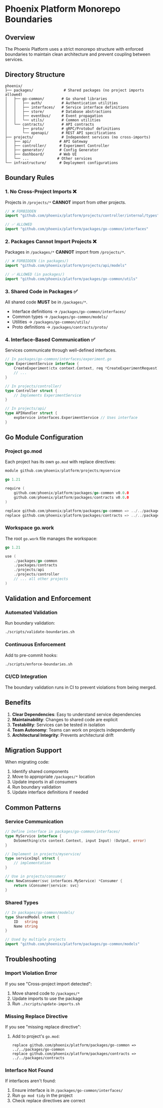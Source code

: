 # Phoenix Platform Monorepo Boundaries

## Overview

The Phoenix Platform uses a strict monorepo structure with enforced boundaries to maintain clean architecture and prevent coupling between services.

## Directory Structure

```
phoenix/
├── packages/              # Shared packages (no project imports allowed)
│   ├── go-common/        # Go shared libraries
│   │   ├── auth/         # Authentication utilities
│   │   ├── interfaces/   # Service interface definitions
│   │   ├── store/        # Database abstractions
│   │   ├── eventbus/     # Event propagation
│   │   └── utils/        # Common utilities
│   └── contracts/        # API contracts
│       ├── proto/        # gRPC/Protobuf definitions
│       └── openapi/      # REST API specifications
├── projects/             # Independent services (no cross-imports)
│   ├── api/             # API Gateway
│   ├── controller/      # Experiment Controller
│   ├── generator/       # Config Generator
│   ├── dashboard/       # Web UI
│   └── ...             # Other services
└── infrastructure/      # Deployment configurations
```

## Boundary Rules

### 1. No Cross-Project Imports ❌
Projects in `/projects/*` **CANNOT** import from other projects.

```go
// ❌ FORBIDDEN
import "github.com/phoenix/platform/projects/controller/internal/types"

// ✅ ALLOWED
import "github.com/phoenix/platform/packages/go-common/interfaces"
```

### 2. Packages Cannot Import Projects ❌
Packages in `/packages/*` **CANNOT** import from `/projects/*`.

```go
// ❌ FORBIDDEN (in packages/)
import "github.com/phoenix/platform/projects/api/models"

// ✅ ALLOWED (in packages/)
import "github.com/phoenix/platform/packages/go-common/utils"
```

### 3. Shared Code in Packages ✅
All shared code **MUST** be in `/packages/*`.

- Interface definitions → `/packages/go-common/interfaces/`
- Common types → `/packages/go-common/models/`
- Utilities → `/packages/go-common/utils/`
- Proto definitions → `/packages/contracts/proto/`

### 4. Interface-Based Communication ✅
Services communicate through well-defined interfaces.

```go
// In packages/go-common/interfaces/experiment.go
type ExperimentService interface {
    CreateExperiment(ctx context.Context, req *CreateExperimentRequest) (*Experiment, error)
    // ...
}

// In projects/controller/
type Controller struct {
    // Implements ExperimentService
}

// In projects/api/
type APIHandler struct {
    expService interfaces.ExperimentService // Uses interface
}
```

## Go Module Configuration

### Project go.mod
Each project has its own `go.mod` with replace directives:

```go
module github.com/phoenix/platform/projects/myservice

go 1.21

require (
    github.com/phoenix/platform/packages/go-common v0.0.0
    github.com/phoenix/platform/packages/contracts v0.0.0
)

replace github.com/phoenix/platform/packages/go-common => ../../packages/go-common
replace github.com/phoenix/platform/packages/contracts => ../../packages/contracts
```

### Workspace go.work
The root `go.work` file manages the workspace:

```go
go 1.21

use (
    ./packages/go-common
    ./packages/contracts
    ./projects/api
    ./projects/controller
    // ... all other projects
)
```

## Validation and Enforcement

### Automated Validation
Run boundary validation:
```bash
./scripts/validate-boundaries.sh
```

### Continuous Enforcement
Add to pre-commit hooks:
```bash
./scripts/enforce-boundaries.sh
```

### CI/CD Integration
The boundary validation runs in CI to prevent violations from being merged.

## Benefits

1. **Clear Dependencies**: Easy to understand service dependencies
2. **Maintainability**: Changes to shared code are explicit
3. **Testability**: Services can be tested in isolation
4. **Team Autonomy**: Teams can work on projects independently
5. **Architectural Integrity**: Prevents architectural drift

## Migration Support

When migrating code:
1. Identify shared components
2. Move to appropriate `/packages/*` location
3. Update imports in all consumers
4. Run boundary validation
5. Update interface definitions if needed

## Common Patterns

### Service Communication
```go
// Define interface in packages/go-common/interfaces/
type MyService interface {
    DoSomething(ctx context.Context, input Input) (Output, error)
}

// Implement in projects/myservice/
type serviceImpl struct {
    // implementation
}

// Use in projects/consumer/
func NewConsumer(svc interfaces.MyService) *Consumer {
    return &Consumer{service: svc}
}
```

### Shared Types
```go
// In packages/go-common/models/
type SharedModel struct {
    ID   string
    Name string
}

// Used by multiple projects
import "github.com/phoenix/platform/packages/go-common/models"
```

## Troubleshooting

### Import Violation Error
If you see "Cross-project import detected":
1. Move shared code to `/packages/*`
2. Update imports to use the package
3. Run `./scripts/update-imports.sh`

### Missing Replace Directive
If you see "missing replace directive":
1. Add to project's `go.mod`:
   ```
   replace github.com/phoenix/platform/packages/go-common => ../../packages/go-common
   replace github.com/phoenix/platform/packages/contracts => ../../packages/contracts
   ```

### Interface Not Found
If interfaces aren't found:
1. Ensure interface is in `/packages/go-common/interfaces/`
2. Run `go mod tidy` in the project
3. Check replace directives are correct
